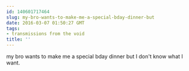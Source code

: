 ```yaml
---
id: 140601717464
slug: my-bro-wants-to-make-me-a-special-bday-dinner-but
date: 2016-03-07 01:50:27 GMT
tags:
- transmissions from the void
title: ''
---
```

my bro wants to make me a special bday dinner but I don't know what I want.